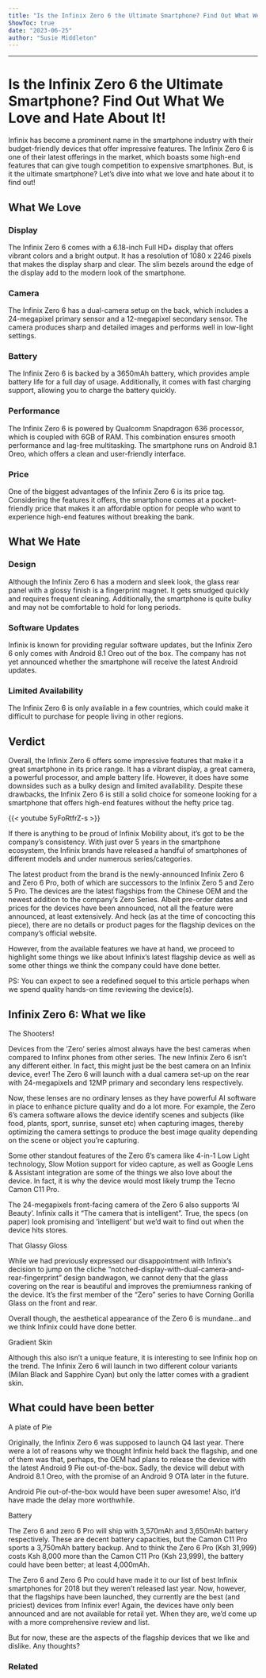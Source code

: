 ```yaml
---
title: "Is the Infinix Zero 6 the Ultimate Smartphone? Find Out What We Love and Hate About It!"
ShowToc: true 
date: "2023-06-25"
author: "Susie Middleton"
---
```

*****
# Is the Infinix Zero 6 the Ultimate Smartphone? Find Out What We Love and Hate About It!

Infinix has become a prominent name in the smartphone industry with their budget-friendly devices that offer impressive features. The Infinix Zero 6 is one of their latest offerings in the market, which boasts some high-end features that can give tough competition to expensive smartphones. But, is it the ultimate smartphone? Let’s dive into what we love and hate about it to find out!

## What We Love

### Display

The Infinix Zero 6 comes with a 6.18-inch Full HD+ display that offers vibrant colors and a bright output. It has a resolution of 1080 x 2246 pixels that makes the display sharp and clear. The slim bezels around the edge of the display add to the modern look of the smartphone.

### Camera

The Infinix Zero 6 has a dual-camera setup on the back, which includes a 24-megapixel primary sensor and a 12-megapixel secondary sensor. The camera produces sharp and detailed images and performs well in low-light settings.

### Battery

The Infinix Zero 6 is backed by a 3650mAh battery, which provides ample battery life for a full day of usage. Additionally, it comes with fast charging support, allowing you to charge the battery quickly.

### Performance

The Infinix Zero 6 is powered by Qualcomm Snapdragon 636 processor, which is coupled with 6GB of RAM. This combination ensures smooth performance and lag-free multitasking. The smartphone runs on Android 8.1 Oreo, which offers a clean and user-friendly interface.

### Price

One of the biggest advantages of the Infinix Zero 6 is its price tag. Considering the features it offers, the smartphone comes at a pocket-friendly price that makes it an affordable option for people who want to experience high-end features without breaking the bank.

## What We Hate

### Design

Although the Infinix Zero 6 has a modern and sleek look, the glass rear panel with a glossy finish is a fingerprint magnet. It gets smudged quickly and requires frequent cleaning. Additionally, the smartphone is quite bulky and may not be comfortable to hold for long periods.

### Software Updates

Infinix is known for providing regular software updates, but the Infinix Zero 6 only comes with Android 8.1 Oreo out of the box. The company has not yet announced whether the smartphone will receive the latest Android updates.

### Limited Availability

The Infinix Zero 6 is only available in a few countries, which could make it difficult to purchase for people living in other regions.

## Verdict

Overall, the Infinix Zero 6 offers some impressive features that make it a great smartphone in its price range. It has a vibrant display, a great camera, a powerful processor, and ample battery life. However, it does have some downsides such as a bulky design and limited availability. Despite these drawbacks, the Infinix Zero 6 is still a solid choice for someone looking for a smartphone that offers high-end features without the hefty price tag.

{{< youtube 5yFoRtfrZ-s >}} 



If there is anything to be proud of Infinix Mobility about, it’s got to be the company’s consistency. With just over 5 years in the smartphone ecosystem, the Infinix brands have released a handful of smartphones of different models and under numerous series/categories.
 
The latest product from the brand is the newly-announced Infinix Zero 6 and Zero 6 Pro, both of which are successors to the Infinix Zero 5 and Zero 5 Pro. The devices are the latest flagships from the Chinese OEM and the newest addition to the company’s Zero Series. Albeit pre-order dates and prices for the devices have been announced, not all the feature were announced, at least extensively. And heck (as at the time of concocting this piece), there are no details or product pages for the flagship devices on the company’s official website.
 
However, from the available features we have at hand, we proceed to highlight some things we like about Infinix’s latest flagship device as well as some other things we think the company could have done better.
 
PS: You can expect to see a redefined sequel to this article perhaps when we spend quality hands-on time reviewing the device(s).
 
## Infinix Zero 6: What we like
 
The Shooters!
 
Devices from the ‘Zero’ series almost always have the best cameras when compared to Infinx phones from other series. The new Infinix Zero 6 isn’t any different either. In fact, this might just be the best camera on an Infinix device, ever! The Zero 6 will launch with a dual camera set-up on the rear with 24-megapixels and 12MP primary and secondary lens respectively.
 
Now, these lenses are no ordinary lenses as they have powerful AI software in place to enhance picture quality and do a lot more. For example, the Zero 6’s camera software allows the device identify scenes and subjects (like food, plants, sport, sunrise, sunset etc) when capturing images, thereby optimizing the camera settings to produce the best image quality depending on the scene or object you’re capturing.
 
Some other standout features of the Zero 6’s camera like 4-in-1 Low Light technology, Slow Motion support for video capture, as well as Google Lens & Assistant integration are some of the things we also love about the device. In fact, it is why the device would most likely trump the Tecno Camon C11 Pro.
 
The 24-megapixels front-facing camera of the Zero 6 also supports ‘AI Beauty’. Infinix calls it “The camera that is intelligent”. True, the specs (on paper) look promising and ‘intelligent’ but we’d wait to find out when the device hits stores.
 
That Glassy Gloss
 
While we had previously expressed our disappointment with Infinix’s decision to jump on the cliche “notched-display-with-dual-camera-and-rear-fingerprint” design bandwagon, we cannot deny that the glass covering on the rear is beautiful and improves the premiumness ranking of the device. It’s the first member of the “Zero” series to have Corning Gorilla Glass on the front and rear.
 
Overall though, the aesthetical appearance of the Zero 6 is mundane…and we think Infinix could have done better.
 
Gradient Skin
 
Although this also isn’t a unique feature, it is interesting to see Infinix hop on the trend. The Infinix Zero 6 will launch in two different colour variants (Milan Black and Sapphire Cyan) but only the latter comes with a gradient skin.
 
## What could have been better
 
A plate of Pie
 
Originally, the Infinix Zero 6 was supposed to launch Q4 last year. There were a lot of reasons why we thought Infinix held back the flagship, and one of them was that, perhaps, the OEM had plans to release the device with the latest Android 9 Pie out-of-the-box. Sadly, the device will debut with Android 8.1 Oreo, with the promise of an Android 9 OTA later in the future.
 
Android Pie out-of-the-box would have been super awesome! Also, it’d have made the delay more worthwhile.
 
Battery
 
The Zero 6 and zero 6 Pro will ship with 3,570mAh and 3,650mAh battery respectively. These are decent battery capacities, but the Camon C11 Pro sports a 3,750mAh battery backup. And to think the Zero 6 Pro (Ksh 31,999) costs Ksh 8,000 more than the Camon C11 Pro (Ksh 23,999), the battery could have been better; at least 4,000mAh.
 
The Zero 6 and Zero 6 Pro could have made it to our list of best Infinix smartphones for 2018 but they weren’t released last year. Now, however, that the flagships have been launched, they currently are the best (and priciest) devices from Infinix ever! Again, the devices have only been announced and are not available for retail yet. When they are, we’d come up with a more comprehensive review and list.
 
But for now, these are the aspects of the flagship devices that we like and dislike. Any thoughts?
 
### Related



